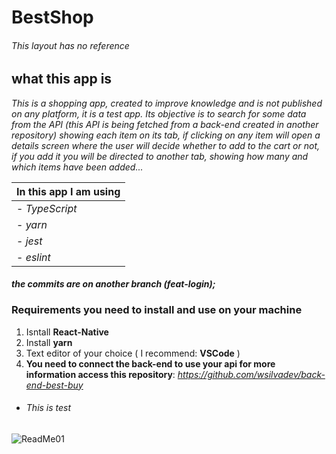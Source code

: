 # BestShop

###### _This layout has no reference_

## what this app is

_This is a shopping app, created to improve knowledge and is not published on any platform, it is a test app.
Its objective is to search for some data from the API (this API is being fetched from a back-end created in another repository) showing each item on its tab, if clicking on any item will open a details screen where the user will decide whether to add to the cart or not, if you add it you will be directed to another tab, showing how many and which items have been added..._

| In this app I am using |
| ---------------------- |
| - _TypeScript_         |
| - _yarn_               |
| - _jest_               |
| - _eslint_             |

#### _the commits are on another branch (feat-login);_

### Requirements you need to install and use on your machine

1. Isntall **React-Native**
2. Install **yarn**
3. Text editor of your choice ( I recommend: **VSCode** )
4. **You need to connect the back-end to use your api for more information access this repository**: _https://github.com/wsilvadev/back-end-best-buy_

- ###### This is test

![ReadMe01](https://user-images.githubusercontent.com/32207342/83333550-753d9700-a277-11ea-9fea-350cb10b54a3.gif)
